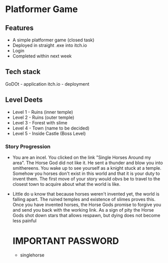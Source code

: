 # Platformer Game

## Features
- A simple platformer game (closed task)
- Deployed in straight .exe into itch.io
- Login
- Completed within next week


## Tech stack

GoDOt - application
itch.io - deployment

## Level Deets
- Level 1 - Ruins (inner temple)
- Level 2 - Ruins (outer temple)
- Level 3 - Forest with slime
- Level 4 - Town (name to be decided)
- Level 5 - Inside Castle (Boss Level)

### Story Progression ###
- You are an incel. You clicked on the link "Single Horses Around my area". The Horse God did not like it. He sent a thunder and blow you into smithereens. You wake up to see yourself as a knight stuck at a temple. Somehow you horses don't exist in this world and that it is your duty to invent them. The first move of your story would obvs be to travel to the closest town to acquire about what the world is like.
- Little do u know that because horses weren't invented yet, the world is falling apart. The ruined temples and existence of slimes proves this. Once you have invented horses, the Horse Gods promise to forgive you and send you back with the working link. As a sign of pity the Horse Gods shot down stars that allows respawn, but dying does not become less painful

  # IMPORTANT PASSWORD #
  - singlehorse

